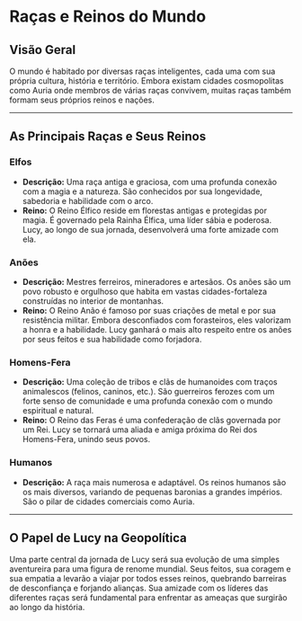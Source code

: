 # Raças e Reinos do Mundo

## Visão Geral
O mundo é habitado por diversas raças inteligentes, cada uma com sua própria cultura, história e território. Embora existam cidades cosmopolitas como Auria onde membros de várias raças convivem, muitas raças também formam seus próprios reinos e nações.

---

## As Principais Raças e Seus Reinos

### Elfos
- **Descrição:** Uma raça antiga e graciosa, com uma profunda conexão com a magia e a natureza. São conhecidos por sua longevidade, sabedoria e habilidade com o arco.
- **Reino:** O Reino Élfico reside em florestas antigas e protegidas por magia. É governado pela Rainha Élfica, uma líder sábia e poderosa. Lucy, ao longo de sua jornada, desenvolverá uma forte amizade com ela.

### Anões
- **Descrição:** Mestres ferreiros, mineradores e artesãos. Os anões são um povo robusto e orgulhoso que habita em vastas cidades-fortaleza construídas no interior de montanhas.
- **Reino:** O Reino Anão é famoso por suas criações de metal e por sua resistência militar. Embora desconfiados com forasteiros, eles valorizam a honra e a habilidade. Lucy ganhará o mais alto respeito entre os anões por seus feitos e sua habilidade como forjadora.

### Homens-Fera
- **Descrição:** Uma coleção de tribos e clãs de humanoides com traços animalescos (felinos, caninos, etc.). São guerreiros ferozes com um forte senso de comunidade e uma profunda conexão com o mundo espiritual e natural.
- **Reino:** O Reino das Feras é uma confederação de clãs governada por um Rei. Lucy se tornará uma aliada e amiga próxima do Rei dos Homens-Fera, unindo seus povos.

### Humanos
- **Descrição:** A raça mais numerosa e adaptável. Os reinos humanos são os mais diversos, variando de pequenas baronias a grandes impérios. São o pilar de cidades comerciais como Auria.

---

## O Papel de Lucy na Geopolítica
Uma parte central da jornada de Lucy será sua evolução de uma simples aventureira para uma figura de renome mundial. Seus feitos, sua coragem e sua empatia a levarão a viajar por todos esses reinos, quebrando barreiras de desconfiança e forjando alianças. Sua amizade com os líderes das diferentes raças será fundamental para enfrentar as ameaças que surgirão ao longo da história.